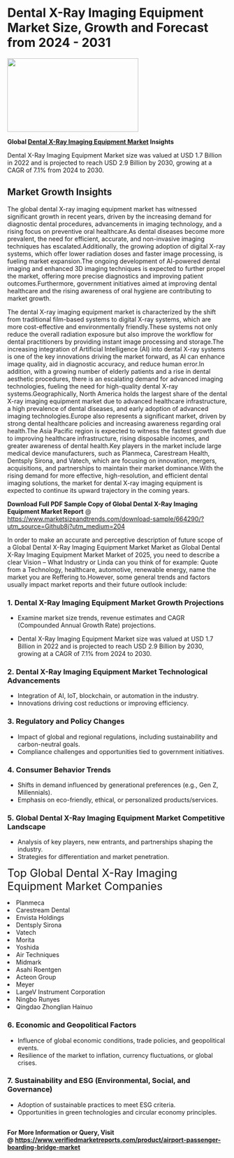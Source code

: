 <H1>Dental X-Ray Imaging Equipment Market Size, Growth and Forecast from 2024 - 2031</H1><img class="aligncenter size-medium wp-image-584254" src="https://thirdeyenews.in/wp-content/uploads/2024/09/Global-Market-Research-300x168.jpeg" alt="" width="300" height="168" /><p><strong>Global&nbsp;<a href="https://www.marketsizeandtrends.com/download-sample/664290/?utm_source=Github8j?utm_medium=204">Dental X-Ray Imaging Equipment Market</a> Insights</strong></p><p>Dental X-Ray Imaging Equipment Market size was valued at USD 1.7 Billion in 2022 and is projected to reach USD 2.9 Billion by 2030, growing at a CAGR of 7.1% from 2024 to 2030.</p><p><h2>Market Growth Insights</h2> <p>The global dental X-ray imaging equipment market has witnessed significant growth in recent years, driven by the increasing demand for diagnostic dental procedures, advancements in imaging technology, and a rising focus on preventive oral healthcare.As dental diseases become more prevalent, the need for efficient, accurate, and non-invasive imaging techniques has escalated.Additionally, the growing adoption of digital X-ray systems, which offer lower radiation doses and faster image processing, is fueling market expansion.The ongoing development of AI-powered dental imaging and enhanced 3D imaging techniques is expected to further propel the market, offering more precise diagnostics and improving patient outcomes.Furthermore, government initiatives aimed at improving dental healthcare and the rising awareness of oral hygiene are contributing to market growth.</p> <p>The dental X-ray imaging equipment market is characterized by the shift from traditional film-based systems to digital X-ray systems, which are more cost-effective and environmentally friendly.These systems not only reduce the overall radiation exposure but also improve the workflow for dental practitioners by providing instant image processing and storage.The increasing integration of Artificial Intelligence (AI) into dental X-ray systems is one of the key innovations driving the market forward, as AI can enhance image quality, aid in diagnostic accuracy, and reduce human error.In addition, with a growing number of elderly patients and a rise in dental aesthetic procedures, there is an escalating demand for advanced imaging technologies, fueling the need for high-quality dental X-ray systems.Geographically, North America holds the largest share of the dental X-ray imaging equipment market due to advanced healthcare infrastructure, a high prevalence of dental diseases, and early adoption of advanced imaging technologies.Europe also represents a significant market, driven by strong dental healthcare policies and increasing awareness regarding oral health.The Asia Pacific region is expected to witness the fastest growth due to improving healthcare infrastructure, rising disposable incomes, and greater awareness of dental health.Key players in the market include large medical device manufacturers, such as Planmeca, Carestream Health, Dentsply Sirona, and Vatech, which are focusing on innovation, mergers, acquisitions, and partnerships to maintain their market dominance.With the rising demand for more effective, high-resolution, and efficient dental imaging solutions, the market for dental X-ray imaging equipment is expected to continue its upward trajectory in the coming years.</p> <p><span class=""><strong>Download Full PDF Sample Copy of Global Dental X-Ray Imaging Equipment Market Report</strong> @ <a href="https://www.marketsizeandtrends.com/download-sample/664290/?utm_source=Github8j?utm_medium=204" target="_blank">https://www.marketsizeandtrends.com/download-sample/664290/?utm_source=Github8j?utm_medium=204</a></span></p><p>In order to make an accurate and perceptive description of future scope of a Global&nbsp;Dental X-Ray Imaging Equipment Market Market as Global&nbsp;Dental X-Ray Imaging Equipment Market Market of 2025, you need to describe a clear Vision &ndash; What Industry or Linda can you think of for example: Quote from a Technology, healthcare, automotive, renewable energy, name the market you are Reffering to.However, some general trends and factors usually impact market reports and their future outlook include:</p><h3>1.&nbsp;<strong>Dental X-Ray Imaging Equipment Market Growth Projections</strong></h3><ul><li>Examine market size trends, revenue estimates and CAGR (Compounded Annual Growth Rate) projections.</li><li><p>Dental X-Ray Imaging Equipment Market size was valued at USD 1.7 Billion in 2022 and is projected to reach USD 2.9 Billion by 2030, growing at a CAGR of 7.1% from 2024 to 2030.</p></li></ul><h3>2.&nbsp;<strong>Dental X-Ray Imaging Equipment Market Technological Advancements</strong></h3><ul><li>Integration of AI, IoT, blockchain, or automation in the industry.</li><li>Innovations driving cost reductions or improving efficiency.</li></ul><h3>3.&nbsp;<strong>Regulatory and Policy Changes</strong></h3><ul><li>Impact of global and regional regulations, including sustainability and carbon-neutral goals.</li><li>Compliance challenges and opportunities tied to government initiatives.</li></ul><h3>4.&nbsp;<strong>Consumer Behavior Trends</strong></h3><ul><li>Shifts in demand influenced by generational preferences (e.g., Gen Z, Millennials).</li><li>Emphasis on eco-friendly, ethical, or personalized products/services.</li></ul><h3>5.&nbsp;<strong>Global Dental X-Ray Imaging Equipment Market Competitive Landscape</strong></h3><ul><li>Analysis of key players, new entrants, and partnerships shaping the industry.</li><li>Strategies for differentiation and market penetration.</li></ul><p data-pm-slice="1 1 []"><span style="color: inherit; font-family: inherit; font-size: 25px;">Top Global Dental X-Ray Imaging Equipment Market Companies</span></p><div class="" data-test-id=""><p><li>Planmeca</li><li> Carestream Dental</li><li> Envista Holdings</li><li> Dentsply Sirona</li><li> Vatech</li><li> Morita</li><li> Yoshida</li><li> Air Techniques</li><li> Midmark</li><li> Asahi Roentgen</li><li> Acteon Group</li><li> Meyer</li><li> LargeV Instrument Corporation</li><li> Ningbo Runyes</li><li> Qingdao Zhonglian Hainuo</li></p></div><h3>6.&nbsp;<strong>Economic and Geopolitical Factors</strong></h3><ul><li>Influence of global economic conditions, trade policies, and geopolitical events.</li><li>Resilience of the market to inflation, currency fluctuations, or global crises.</li></ul><h3>7.&nbsp;<strong>Sustainability and ESG (Environmental, Social, and Governance)</strong></h3><ul><li>Adoption of sustainable practices to meet ESG criteria.</li><li>Opportunities in green technologies and circular economy principles.</li></ul><h2><strong style="font-size: 14px;">For More Information or Query, Visit @&nbsp;</strong><a style="background-color: #ffffff; font-size: 14px;" href="https://www.marketsizeandtrends.com/report/dental-x-ray-imaging-equipment-market/" target="_blank">https://www.verifiedmarketreports.com/product/airport-passenger-boarding-bridge-market</a></h2>